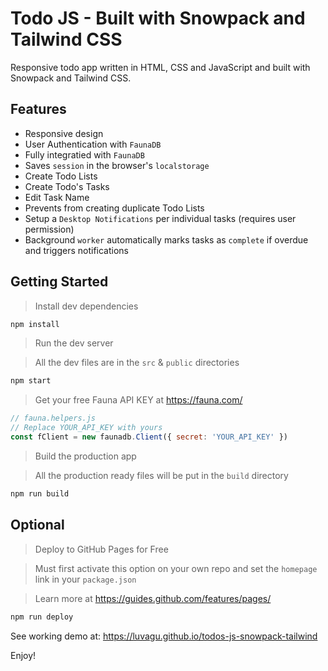 # Todo JS - Built with Snowpack and Tailwind CSS

Responsive todo app written in HTML, CSS and JavaScript and built with Snowpack and Tailwind CSS.

## Features

- Responsive design
- User Authentication with `FaunaDB`
- Fully integratied with `FaunaDB`
- Saves `session` in the browser's `localstorage`
- Create Todo Lists
- Create Todo's Tasks
- Edit Task Name
- Prevents from creating duplicate Todo Lists
- Setup a `Desktop Notifications` per individual tasks (requires user permission)
- Background `worker` automatically marks tasks as `complete` if overdue and triggers notifications

## Getting Started

> Install dev dependencies

```sh
npm install
```

> Run the dev server

> All the dev files are in the `src` & `public` directories

```sh
npm start
```

> Get your free Fauna API KEY at https://fauna.com/

```js
// fauna.helpers.js
// Replace YOUR_API_KEY with yours
const fClient = new faunadb.Client({ secret: 'YOUR_API_KEY' })
```

> Build the production app

> All the production ready files will be put in the `build` directory

```sh
npm run build
```

## Optional

> Deploy to GitHub Pages for Free

> Must first activate this option on your own repo and set the `homepage` link in your `package.json`

> Learn more at https://guides.github.com/features/pages/

```sh
npm run deploy
```


See working demo at: https://luvagu.github.io/todos-js-snowpack-tailwind

Enjoy!
